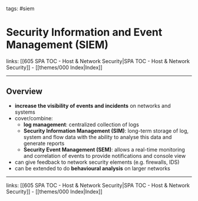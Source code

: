 tags: #siem

# Security Information and Event Management (SIEM)

links: [[605 SPA TOC - Host & Network Security|SPA TOC - Host & Network Security]] - [[themes/000 Index|Index]]

---

## Overview

- **increase the visibility of events and incidents** on networks and systems
- cover/combine:
	- **log management**: centralized collection of logs
	- **Security Information Management (SIM)**: long-term storage of log, system and flow data with the ability to analyse this data and generate reports
	- **Security Event Management (SEM)**: allows a real-time monitoring and correlation of events to provide notifications and console view
- can give feedback to network security elements (e.g. firewalls, IDS)
- can be extended to do **behavioural analysis** on larger networks

---

links: [[605 SPA TOC - Host & Network Security|SPA TOC - Host & Network Security]] - [[themes/000 Index|Index]]